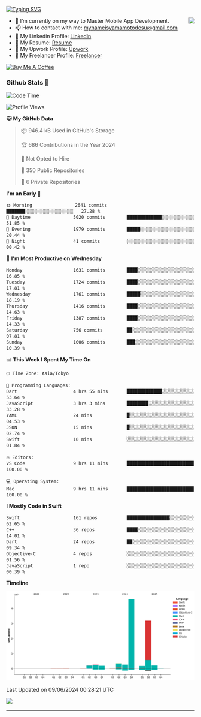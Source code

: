 
[![Typing SVG](https://readme-typing-svg.demolab.com/?lines=Thank+You+For+Visiting!!;You+Are+Welcome✨;I+am+Kyo+Yamamoto;Mobile+Developer)](https://git.io/typing-svg)
<p>
<img align="right" src="https://media.giphy.com/media/26ufdb3cYKwbRtYVW/giphy.gif" style="max-width:100%;" height="150px">

- 🌱 I’m currently on my way to Master Mobile App Development.
- 📫 How to contact with me: mynameisyamamotodesu@gmail.com
- 🔗 My Linkedin Profile: [Linkedin](https://www.linkedin.com/in/kyo-yamamoto-a2ab50239)
- 🔗 My Resume: [Resume](https://www.kickresume.com/cv/rNok4e/)
- 🔗 My Upwork Profile: [Upwork](https://www.upwork.com/freelancers/~01aa9115102bb4af25)
- 🔗 My Freelancer Profile: [Freelancer](https://www.freelancer.com/u/yamamotodesu)

<a href="https://www.buymeacoffee.com/kyoyamamoto" target="_blank"><img src="https://cdn.buymeacoffee.com/buttons/default-orange.png" alt="Buy Me A Coffee" height="41" width="174"></a>

### Github Stats 🥇 
<!--START_SECTION:waka-->
![Code Time](http://img.shields.io/badge/Code%20Time-712%20hrs%2024%20mins-blue)

![Profile Views](http://img.shields.io/badge/Profile%20Views-1-blue)

**🐱 My GitHub Data** 

> 📦 946.4 kB Used in GitHub's Storage 
 > 
> 🏆 686 Contributions in the Year 2024
 > 
> 🚫 Not Opted to Hire
 > 
> 📜 350 Public Repositories 
 > 
> 🔑 6 Private Repositories 
 > 
**I'm an Early 🐤** 

```text
🌞 Morning                2641 commits        ███████░░░░░░░░░░░░░░░░░░   27.28 % 
🌆 Daytime                5020 commits        █████████████░░░░░░░░░░░░   51.85 % 
🌃 Evening                1979 commits        █████░░░░░░░░░░░░░░░░░░░░   20.44 % 
🌙 Night                  41 commits          ░░░░░░░░░░░░░░░░░░░░░░░░░   00.42 % 
```
📅 **I'm Most Productive on Wednesday** 

```text
Monday                   1631 commits        ████░░░░░░░░░░░░░░░░░░░░░   16.85 % 
Tuesday                  1724 commits        ████░░░░░░░░░░░░░░░░░░░░░   17.81 % 
Wednesday                1761 commits        █████░░░░░░░░░░░░░░░░░░░░   18.19 % 
Thursday                 1416 commits        ████░░░░░░░░░░░░░░░░░░░░░   14.63 % 
Friday                   1387 commits        ████░░░░░░░░░░░░░░░░░░░░░   14.33 % 
Saturday                 756 commits         ██░░░░░░░░░░░░░░░░░░░░░░░   07.81 % 
Sunday                   1006 commits        ███░░░░░░░░░░░░░░░░░░░░░░   10.39 % 
```


📊 **This Week I Spent My Time On** 

```text
🕑︎ Time Zone: Asia/Tokyo

💬 Programming Languages: 
Dart                     4 hrs 55 mins       █████████████░░░░░░░░░░░░   53.64 % 
JavaScript               3 hrs 3 mins        ████████░░░░░░░░░░░░░░░░░   33.28 % 
YAML                     24 mins             █░░░░░░░░░░░░░░░░░░░░░░░░   04.53 % 
JSON                     15 mins             █░░░░░░░░░░░░░░░░░░░░░░░░   02.74 % 
Swift                    10 mins             ░░░░░░░░░░░░░░░░░░░░░░░░░   01.84 % 

🔥 Editors: 
VS Code                  9 hrs 11 mins       █████████████████████████   100.00 % 

💻 Operating System: 
Mac                      9 hrs 11 mins       █████████████████████████   100.00 % 
```

**I Mostly Code in Swift** 

```text
Swift                    161 repos           ████████████████░░░░░░░░░   62.65 % 
C++                      36 repos            ████░░░░░░░░░░░░░░░░░░░░░   14.01 % 
Dart                     24 repos            ██░░░░░░░░░░░░░░░░░░░░░░░   09.34 % 
Objective-C              4 repos             ░░░░░░░░░░░░░░░░░░░░░░░░░   01.56 % 
JavaScript               1 repo              ░░░░░░░░░░░░░░░░░░░░░░░░░   00.39 % 
```



**Timeline**

![Lines of Code chart](https://raw.githubusercontent.com/YamamotoDesu/YamamotoDesu/main/assets/bar_graph.png)


 Last Updated on 09/06/2024 00:28:21 UTC
<!--END_SECTION:waka-->

![](https://github-profile-summary-cards.vercel.app/api/cards/profile-details?username=YamamotoDesu&theme=vue)

----
